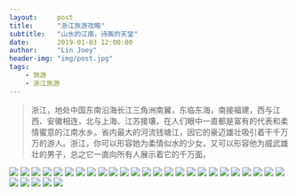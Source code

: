 ```yaml
---
layout:     post
title:      "浙江旅游攻略"
subtitle:   "山水的江南，诗画的天堂"
date:       2019-01-03 12:00:00
author:     "Lin Joey"
header-img: "img/post.jpg"
tags:
    - 旅游
    - 浙江旅游
---
```


>浙江，地处中国东南沿海长江三角洲南翼，东临东海，南接福建，西与江西、安徽相连，北与上海、江苏接壤，在人们眼中一直都是富有的代表和柔情蜜意的江南水乡。省内最大的河流钱塘江，因它的豪迈雄壮吸引着干千万万的游人。浙江，你可以形容她为柔情似水的少女，又可以形容他为威武雄壮的男子，总之它一直向所有人展示着它的千万面。

![](https://linjoey-image.oss-cn-beijing.aliyuncs.com/我是驴友-浙江攻略_页面_01.jpg)
![](https://linjoey-image.oss-cn-beijing.aliyuncs.com/我是驴友-浙江攻略_页面_02.jpg)
![](https://linjoey-image.oss-cn-beijing.aliyuncs.com/我是驴友-浙江攻略_页面_03.jpg)
![](https://linjoey-image.oss-cn-beijing.aliyuncs.com/我是驴友-浙江攻略_页面_04.jpg)
![](https://linjoey-image.oss-cn-beijing.aliyuncs.com/我是驴友-浙江攻略_页面_05.jpg)
![](https://linjoey-image.oss-cn-beijing.aliyuncs.com/我是驴友-浙江攻略_页面_06.jpg)
![](https://linjoey-image.oss-cn-beijing.aliyuncs.com/我是驴友-浙江攻略_页面_07.jpg)
![](https://linjoey-image.oss-cn-beijing.aliyuncs.com/我是驴友-浙江攻略_页面_08.jpg)
![](https://linjoey-image.oss-cn-beijing.aliyuncs.com/我是驴友-浙江攻略_页面_09.jpg)
![](https://linjoey-image.oss-cn-beijing.aliyuncs.com/我是驴友-浙江攻略_页面_10.jpg)
![](https://linjoey-image.oss-cn-beijing.aliyuncs.com/我是驴友-浙江攻略_页面_11.jpg)
![](https://linjoey-image.oss-cn-beijing.aliyuncs.com/我是驴友-浙江攻略_页面_12.jpg)
![](https://linjoey-image.oss-cn-beijing.aliyuncs.com/我是驴友-浙江攻略_页面_13.jpg)
![](https://linjoey-image.oss-cn-beijing.aliyuncs.com/我是驴友-浙江攻略_页面_14.jpg)
![](https://linjoey-image.oss-cn-beijing.aliyuncs.com/我是驴友-浙江攻略_页面_15.jpg)
![](https://linjoey-image.oss-cn-beijing.aliyuncs.com/我是驴友-浙江攻略_页面_16.jpg)
![](https://linjoey-image.oss-cn-beijing.aliyuncs.com/我是驴友-浙江攻略_页面_17.jpg)
![](https://linjoey-image.oss-cn-beijing.aliyuncs.com/我是驴友-浙江攻略_页面_18.jpg)
![](https://linjoey-image.oss-cn-beijing.aliyuncs.com/我是驴友-浙江攻略_页面_19.jpg)
![](https://linjoey-image.oss-cn-beijing.aliyuncs.com/我是驴友-浙江攻略_页面_20.jpg)
![](https://linjoey-image.oss-cn-beijing.aliyuncs.com/我是驴友-浙江攻略_页面_21.jpg)
![](https://linjoey-image.oss-cn-beijing.aliyuncs.com/我是驴友-浙江攻略_页面_22.jpg)
![](https://linjoey-image.oss-cn-beijing.aliyuncs.com/我是驴友-浙江攻略_页面_23.jpg)
![](https://linjoey-image.oss-cn-beijing.aliyuncs.com/我是驴友-浙江攻略_页面_24.jpg)
![](https://linjoey-image.oss-cn-beijing.aliyuncs.com/我是驴友-浙江攻略_页面_25.jpg)
![](https://linjoey-image.oss-cn-beijing.aliyuncs.com/我是驴友-浙江攻略_页面_26.jpg)
![](https://linjoey-image.oss-cn-beijing.aliyuncs.com/我是驴友-浙江攻略_页面_27.jpg)
![](https://linjoey-image.oss-cn-beijing.aliyuncs.com/我是驴友-浙江攻略_页面_28.jpg)
![](https://linjoey-image.oss-cn-beijing.aliyuncs.com/我是驴友-浙江攻略_页面_29.jpg)
![](https://linjoey-image.oss-cn-beijing.aliyuncs.com/我是驴友-浙江攻略_页面_30.jpg)
